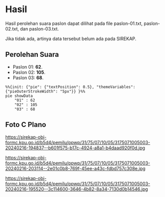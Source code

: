 # Hasil

Hasil perolehan suara paslon dapat dilihat pada file paslon-01.txt, paslon-02.txt, dan paslon-03.txt.

Jika tidak ada, artinya data tersebut belum ada pada SIREKAP.

## Perolehan Suara

 * Paslon 01: **62**.
 * Paslon 02: **105**.
 * Paslon 03: **68**.

```mermaid
%%{init: {"pie": {"textPosition": 0.5}, "themeVariables": {"pieOuterStrokeWidth": "5px"}} }%%
pie showData
    "01" : 62
    "02" : 105
    "03" : 68
```
## Foto C Plano

https://sirekap-obj-formc.kpu.go.id/b5d4/pemilu/ppwp/31/75/07/10/05/3175071005003-20240216-194837--b601f575-b17c-4924-a8a1-b4daad920f0d.jpg

https://sirekap-obj-formc.kpu.go.id/b5d4/pemilu/ppwp/31/75/07/10/05/3175071005003-20240216-203114--2e01c0b8-769f-45ee-a43c-fdbd757c308e.jpg

https://sirekap-obj-formc.kpu.go.id/b5d4/pemilu/ppwp/31/75/07/10/05/3175071005003-20240216-195520--3c114600-3646-4b82-8a34-7130d0b14546.jpg
